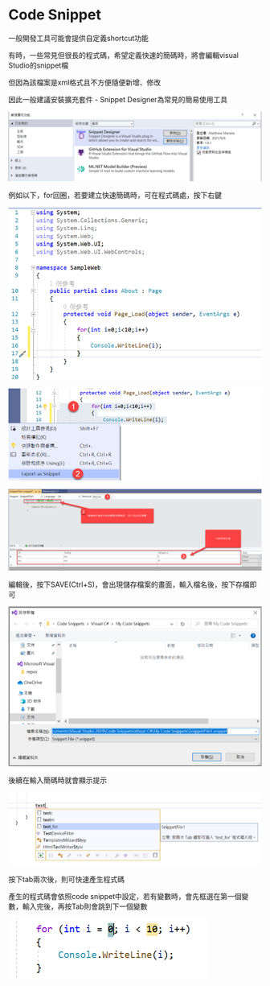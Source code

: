 # Code Snippet

一般開發工具可能會提供自定義shortcut功能

有時，一些常見但很長的程式碼，希望定義快速的簡碼時，將會編輯visual Studio的snippet檔

但因為該檔案是xml格式且不方便隨便新增、修改

因此一般建議安裝擴充套件 - Snippet Designer為常見的簡易使用工具

![](../../.gitbook/assets/image%20%28473%29.png)

例如以下，for回圈，若要建立快速簡碼時，可在程式碼處，按下右鍵

![](../../.gitbook/assets/image%20%28460%29.png)

![](../../.gitbook/assets/image%20%28455%29.png)



![](../../.gitbook/assets/image%20%28451%29.png)

編輯後，按下SAVE\(Ctrl+S\)，會出現儲存檔案的畫面，輸入檔名後，按下存檔即可

![](../../.gitbook/assets/image%20%28450%29.png)

後續在輸入簡碼時就會顯示提示

![](../../.gitbook/assets/image%20%28453%29.png)

按下tab兩次後，則可快速產生程式碼

產生的程式碼會依照code snippet中設定，若有變數時，會先框選在第一個變數，輸入完後，再按Tab則會跳到下一個變數

![](../../.gitbook/assets/image%20%28456%29.png)



